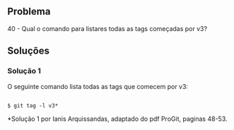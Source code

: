 ## Problema

40 - Qual o comando para listares todas as tags começadas por v3?

## Soluções 

### Solução 1

O seguinte comando lista todas as tags que comecem por v3:

```

$ git tag -l v3* 
```


*Solução 1 por Ianis Arquissandas, adaptado do pdf ProGit, paginas 48-53.